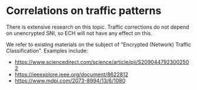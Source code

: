 # Correlations on traffic patterns

There is extensive research on this topic. Traffic corrections do not depend on unencrypted SNI, so ECH will not have any effect on this.

We refer to existing materials on the subject of "Encrypted (Network) Traffic Classification".
Examples include:

* <https://www.sciencedirect.com/science/article/pii/S2090447923002502>
* <https://ieeexplore.ieee.org/document/8622812>
* <https://www.mdpi.com/2073-8994/13/6/1080>

